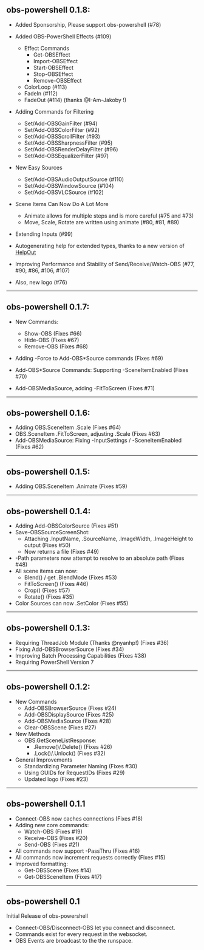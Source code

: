 ## obs-powershell 0.1.8:

* Added Sponsorship, Please support obs-powershell (#78)
* Added OBS-PowerShell Effects (#109)
  * Effect Commands
    * Get-OBSEffect
    * Import-OBSEffect
    * Start-OBSEffect
    * Stop-OBSEffect
    * Remove-OBSEffect
  * ColorLoop (#113)
  * FadeIn (#112)
  * FadeOut (#114) (thanks @I-Am-Jakoby !)  
* Adding Commands for Filtering  
  * Set/Add-OBSGainFilter (#94) 
  * Set/Add-OBSColorFilter (#92)
  * Set/Add-OBSScrollFilter (#93)
  * Set/Add-OBSSharpnessFilter (#95)
  * Set/Add-OBSRenderDelayFilter (#96)
  * Set/Add-OBSEqualizerFilter (#97)
* New Easy Sources
  * Set/Add-OBSAudioOutputSource (#110)
  * Set/Add-OBSWindowSource (#104)
  * Set/Add-OBSVLCSource (#102)
* Scene Items Can Now Do A Lot More
  * Animate allows for multiple steps and is more careful (#75 and #73)
  * Move, Scale, Rotate are written using animate (#80, #81, #89)
* Extending Inputs (#99)
* Autogenerating help for extended types, thanks to a new version of [HelpOut](https://github.com/StartAutomating/HelpOut)
* Improving Performance and Stability of Send/Receive/Watch-OBS (#77, #90, #86, #106, #107)


* Also, new logo (#76)

---

## obs-powershell 0.1.7:

* New Commands:
  * Show-OBS (Fixes #66)
  * Hide-OBS (Fixes #67)
  * Remove-OBS (Fixes #68)

* Adding -Force to Add-OBS*Source commands (Fixes #69)
* Add-OBS*Source Commands:  Supporting -SceneItemEnabled (Fixes #70)
* Add-OBSMediaSource, adding -FitToScreen (Fixes #71)

---

## obs-powershell 0.1.6:

* Adding OBS.SceneItem .Scale (Fixes #64)
* OBS.SceneItem .FitToScreen, adjusting .Scale (Fixes #63)
* Add-OBSMediaSource: Fixing -InputSettings / -SceneItemEnabled (Fixes #62)

---


## obs-powershell 0.1.5:

* Adding OBS.SceneItem .Animate (Fixes #59)


---


## obs-powershell 0.1.4:

* Adding Add-OBSColorSource (Fixes #51)  
* Save-OBSSourceScreenShot:
  * Attaching .InputName, .SourceName, .ImageWidth, .ImageHeight to output (Fixes #50)
  * Now returns a file (Fixes #49)
* -Path parameters now attempt to resolve to an absolute path (Fixes #48)
* All scene items can now:
  * Blend() / get .BlendMode (Fixes #53)
  * FitToScreen() (Fixes #46)
  * Crop() (Fixes #57)
  * Rotate() (Fixes #35)
* Color Sources can now .SetColor (Fixes #55)

---

## obs-powershell 0.1.3:

* Requiring ThreadJob Module (Thanks @nyanhp!) (Fixes #36)
* Fixing Add-OBSBrowserSource (Fixes #34)
* Improving Batch Processing Capabilities (Fixes #38)
* Requiring PowerShell Version 7

---


## obs-powershell 0.1.2:

* New Commands
  * Add-OBSBrowserSource (Fixes #24)
  * Add-OBSDisplaySource (Fixes #25)
  * Add-OBSMediaSource (Fixes #28)
  * Clear-OBSScene (Fixes #27)
* New Methods
  * OBS.GetSceneListResponse:
    * .Remove()/.Delete() (Fixes #26)
    * .Lock()/.Unlock() (Fixes #32)
* General Improvements
  * Standardizing Parameter Naming (Fixes #30)  
  * Using GUIDs for RequestIDs (Fixes #29)
  * Updated logo (Fixes #23)
  
---

## obs-powershell 0.1.1

* Connect-OBS now caches connections (Fixes #18)
* Adding new core commands:
  * Watch-OBS (Fixes #19)
  * Receive-OBS (Fixes #20)
  * Send-OBS (Fixes #21)
* All commands now support -PassThru (Fixes #16)
* All commands now increment requests correctly (Fixes #15)
* Improved formatting:
  * Get-OBSScene (Fixes #14)
  * Get-OBSSceneItem (Fixes #17)

---

## obs-powershell 0.1

Initial Release of obs-powershell

* Connect-OBS/Disconnect-OBS let you connect and disconnect.
* Commands exist for every request in the websocket.
* OBS Events are broadcast to the the runspace.
